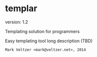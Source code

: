 templar
=======

version: 1.2

Templating solution for programmers

Easy templating tool long description (TBD)

	Mark Veltzer <mark@veltzer.net>, 2014
